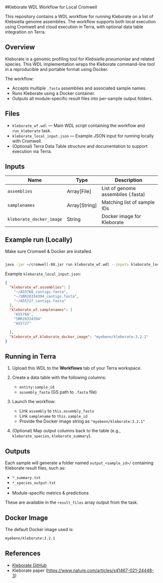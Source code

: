#Kleborate WDL Workflow for Local Cromwell

This repository contains a WDL workflow for running Kleborate on a list of Klebsiella genome assemblies. The workflow supports both local execution using Cromwell and cloud execution in Terra, with optional data table integration on Terra.

## Overview

Kleborate is a genomic profiling tool for *Klebsiella pneumoniae* and related species. This WDL implementation wraps the Kleborate command-line tool in a reproducible and portable format using Docker.

The workflow:

- Accepts multiple `.fasta` assemblies and associated sample names.
- Runs Kleborate using a Docker container.
- Outputs all module-specific result files into per-sample output folders.

## Files

- `kleborate_wf.wdl` — Main WDL script containing the workflow and `run_kleborate` task.
- `kleborate_local_input.json` — Example JSON input for running locally with Cromwell.
- (Optional) Terra Data Table structure and documentation to support execution via Terra.

## Inputs

| Name                    | Type          | Description                                   |
|-------------------------|---------------|-----------------------------------------------|
| `assemblies`            | Array[File]   | List of genome assemblies (.fasta)            |
| `samplenames`           | Array[String] | Matching list of sample IDs                   |
| `kleborate_docker_image`| String        | Docker image for Kleborate                    |

## Example run (Locally)

Make sure Cromwell & Docker are installed.

```bash

java -jar ~/cromwell-88.jar run kleborate_wf.wdl --inputs kleborate_local_input.json

```

Example `kleborate_local_input.json`:

```json
{
  "kleborate_wf.assemblies": [
    "~/A55766_contigs.fasta",
    "~/SRR28334394_contigs.fasta",
    "~/A55727_contigs.fasta"
  ],
  "kleborate_wf.samplenames": [
    "A55766",
    "SRR28334394"
    "A55727"

  ],
  "kleborate_wf.kleborate_docker_image": "myebenn/kleborate:3.2.1"
}
```

## Running in Terra

1. Upload this WDL to the **Workflows** tab of your Terra workspace.
2. Create a data table with the following columns:
    - `entity:sample_id`
    - `assembly_fasta` (GS path to `.fasta` file)
3. Launch the workflow:
    - Link `assembly` to `this.assembly_fasta`
    - Link `samplename` to `this.sample_id`
    - Provide the Docker image string as `"myebenn/kleborate:3.2.1"`
      
4. (Optional) Map output columns back to the table (e.g., `kleborate_species`, `kleborate_summary`).

## Outputs

Each sample will generate a folder named `output_<sample_id>/` containing Kleborate result files, such as:

- `*_summary.txt`
- `*_species_output.txt`
- 
- Module-specific metrics & predictions

These are available in the `result_files` array output from the task.

## Docker Image

The default Docker image used is:

```bash
myebenn/kleborate:3.2.1

```


## References

- [Kleborate GitHub](https://github.com/katholt/Kleborate)
- Kleborate paper (https://www.nature.com/articles/s41467-021-24448-3)



